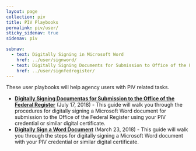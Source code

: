 ```yaml
---
layout: page
collection: piv
title: PIV Playbooks
permalink: piv/user/
sticky_sidenav: true
sidenav: piv

subnav:
  - text: Digitally Signing in Microsoft Word
    href: ../user/signword/
  - text: Digitally Signing Documents for Submission to Office of the Federal Register
    href: ../user/signfedregister/
---
```


These user playbooks will help agency users with PIV related tasks.

- [**Digitally Signing Documentas for Submission to the Office of the Federal Register**](../user/signword/) (July 17, 2018) - This guide will walk you through the procedures for digitally signing a Microsoft Word document for submission to the Office of the Federal Register using your PIV credential or similar digital certificate.
- [**Digitally Sign a Word Document**](../user/signfedregister/) (March 23, 2018) - This guide will walk you through the steps for digitally signing a Microsoft Word document with your PIV credential or similar digital certificate.
